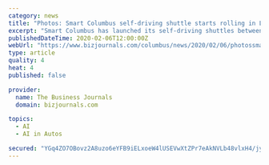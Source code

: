 ```yaml
---
category: news
title: "Photos: Smart Columbus self-driving shuttle starts rolling in Linden"
excerpt: "Smart Columbus has launched its self-driving shuttles between COTA routes and community centers in Linden. \"To be part of innovation in a community that deserves access and equity is exciting for us.\""
publishedDateTime: 2020-02-06T12:00:00Z
webUrl: "https://www.bizjournals.com/columbus/news/2020/02/06/photossmart-columbus-self-driving-shuttle-starts.html"
type: article
quality: 4
heat: 4
published: false

provider:
  name: The Business Journals
  domain: bizjournals.com

topics:
  - AI
  - AI in Autos

secured: "YGq4ZO7OBovz2A8uzo6eYFB9iELxoeW4lUSEVwXtZPr7eAkNVLb48vlxH4/jyePKci3drQ6i2KJS7yYisBNqovmE0lKDI7LieWO1z6A7bZcror70T8FGvVK1QuzpnAtz9yg7uXb+rvrev0UtoAPAKU8WHwj4ZsIZPv6fZ5AIFqa1EIjhaFZ/JxWGAATEpuTNyOAerF4kC8EXyUuTQA/V7PyrMwLibTPQy2WX4dwCloT2roUax3ofrP8Mc/z6HLvJ6N13R42T4CAEq+uycPbHOWe8mP2pAbkJaqipXBN0bO4PYBsdGxmFOw9SQGlBWz7GmIeirY/4gYS0ASxXZ1h2kU+E9PW/k9p7GUEGZEXn1KevgV2GPMzqcgfx+8XSd8eZ1HeG6fj7YZ2c8JazD/Xd7qXZ553QEHqNG2GT7sEqKcFN4h+qYh77g8n9c74gOu67+sqHu/EnaX0Oo9admDd8F40HwVbzFv3br/IhpndPDo8=;rGa4HgcG/845e6SD0UmuLw=="
---
```


